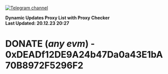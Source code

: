 [![Telegram channel](https://img.shields.io/endpoint?url=https://runkit.io/damiankrawczyk/telegram-badge/branches/master?url=https://t.me/n4z4v0d)](https://t.me/n4z4v0d) 

**Dynamic Updates Proxy List with Proxy Checker**  
**Last Updated: 20.12.23 20:27**

# DONATE (_any evm_) - 0xDEADf12DE9A24b47Da0a43E1bA70B8972F5296F2
